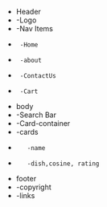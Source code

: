 - Header
- -Logo
- -Nav Items
-      -Home
-      -about
-      -ContactUs
-      -Cart
- body
- -Search Bar
- -Card-container
- -cards
-        -name
-        -dish,cosine, rating
- footer
- -copyright
- -links
